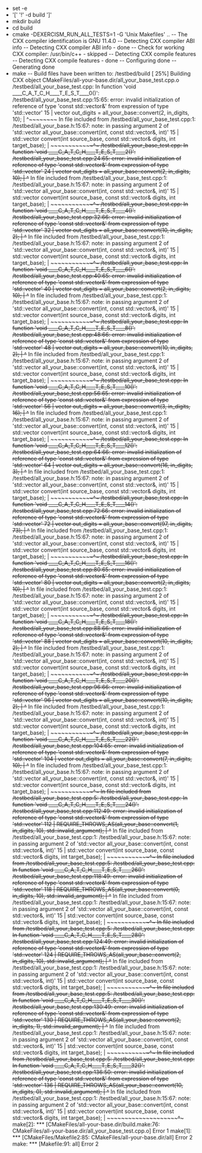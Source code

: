 + set -e
+ '[' '!' -d build ']'
+ mkdir build
+ cd build
+ cmake -DEXERCISM_RUN_ALL_TESTS=1 -G 'Unix Makefiles' ..
-- The CXX compiler identification is GNU 11.4.0
-- Detecting CXX compiler ABI info
-- Detecting CXX compiler ABI info - done
-- Check for working CXX compiler: /usr/bin/c++ - skipped
-- Detecting CXX compile features
-- Detecting CXX compile features - done
-- Configuring done
-- Generating done
+ make
-- Build files have been written to: /testbed/build
[ 25%] Building CXX object CMakeFiles/all-your-base.dir/all_your_base_test.cpp.o
/testbed/all_your_base_test.cpp: In function 'void ____C_A_T_C_H____T_E_S_T____0()':
/testbed/all_your_base_test.cpp:15:65: error: invalid initialization of reference of type 'const std::vector<int>&' from expression of type 'std::vector<unsigned int>'
   15 |     vector<unsigned int> out_digits = all_your_base::convert(2, in_digits, 10);
      |                                                                 ^~~~~~~~~
In file included from /testbed/all_your_base_test.cpp:1:
/testbed/all_your_base.h:15:67: note: in passing argument 2 of 'std::vector<int> all_your_base::convert(int, const std::vector<int>&, int)'
   15 | std::vector<int> convert(int source_base, const std::vector<int>& digits, int target_base);
      |                                           ~~~~~~~~~~~~~~~~~~~~~~~~^~~~~~
/testbed/all_your_base_test.cpp: In function 'void ____C_A_T_C_H____T_E_S_T____2()':
/testbed/all_your_base_test.cpp:24:65: error: invalid initialization of reference of type 'const std::vector<int>&' from expression of type 'std::vector<unsigned int>'
   24 |     vector<unsigned int> out_digits = all_your_base::convert(2, in_digits, 10);
      |                                                                 ^~~~~~~~~
In file included from /testbed/all_your_base_test.cpp:1:
/testbed/all_your_base.h:15:67: note: in passing argument 2 of 'std::vector<int> all_your_base::convert(int, const std::vector<int>&, int)'
   15 | std::vector<int> convert(int source_base, const std::vector<int>& digits, int target_base);
      |                                           ~~~~~~~~~~~~~~~~~~~~~~~~^~~~~~
/testbed/all_your_base_test.cpp: In function 'void ____C_A_T_C_H____T_E_S_T____4()':
/testbed/all_your_base_test.cpp:32:66: error: invalid initialization of reference of type 'const std::vector<int>&' from expression of type 'std::vector<unsigned int>'
   32 |     vector<unsigned int> out_digits = all_your_base::convert(10, in_digits, 2);
      |                                                                  ^~~~~~~~~
In file included from /testbed/all_your_base_test.cpp:1:
/testbed/all_your_base.h:15:67: note: in passing argument 2 of 'std::vector<int> all_your_base::convert(int, const std::vector<int>&, int)'
   15 | std::vector<int> convert(int source_base, const std::vector<int>& digits, int target_base);
      |                                           ~~~~~~~~~~~~~~~~~~~~~~~~^~~~~~
/testbed/all_your_base_test.cpp: In function 'void ____C_A_T_C_H____T_E_S_T____6()':
/testbed/all_your_base_test.cpp:40:65: error: invalid initialization of reference of type 'const std::vector<int>&' from expression of type 'std::vector<unsigned int>'
   40 |     vector<unsigned int> out_digits = all_your_base::convert(2, in_digits, 10);
      |                                                                 ^~~~~~~~~
In file included from /testbed/all_your_base_test.cpp:1:
/testbed/all_your_base.h:15:67: note: in passing argument 2 of 'std::vector<int> all_your_base::convert(int, const std::vector<int>&, int)'
   15 | std::vector<int> convert(int source_base, const std::vector<int>& digits, int target_base);
      |                                           ~~~~~~~~~~~~~~~~~~~~~~~~^~~~~~
/testbed/all_your_base_test.cpp: In function 'void ____C_A_T_C_H____T_E_S_T____8()':
/testbed/all_your_base_test.cpp:48:66: error: invalid initialization of reference of type 'const std::vector<int>&' from expression of type 'std::vector<unsigned int>'
   48 |     vector<unsigned int> out_digits = all_your_base::convert(10, in_digits, 2);
      |                                                                  ^~~~~~~~~
In file included from /testbed/all_your_base_test.cpp:1:
/testbed/all_your_base.h:15:67: note: in passing argument 2 of 'std::vector<int> all_your_base::convert(int, const std::vector<int>&, int)'
   15 | std::vector<int> convert(int source_base, const std::vector<int>& digits, int target_base);
      |                                           ~~~~~~~~~~~~~~~~~~~~~~~~^~~~~~
/testbed/all_your_base_test.cpp: In function 'void ____C_A_T_C_H____T_E_S_T____10()':
/testbed/all_your_base_test.cpp:56:65: error: invalid initialization of reference of type 'const std::vector<int>&' from expression of type 'std::vector<unsigned int>'
   56 |     vector<unsigned int> out_digits = all_your_base::convert(3, in_digits, 16);
      |                                                                 ^~~~~~~~~
In file included from /testbed/all_your_base_test.cpp:1:
/testbed/all_your_base.h:15:67: note: in passing argument 2 of 'std::vector<int> all_your_base::convert(int, const std::vector<int>&, int)'
   15 | std::vector<int> convert(int source_base, const std::vector<int>& digits, int target_base);
      |                                           ~~~~~~~~~~~~~~~~~~~~~~~~^~~~~~
/testbed/all_your_base_test.cpp: In function 'void ____C_A_T_C_H____T_E_S_T____12()':
/testbed/all_your_base_test.cpp:64:66: error: invalid initialization of reference of type 'const std::vector<int>&' from expression of type 'std::vector<unsigned int>'
   64 |     vector<unsigned int> out_digits = all_your_base::convert(16, in_digits, 3);
      |                                                                  ^~~~~~~~~
In file included from /testbed/all_your_base_test.cpp:1:
/testbed/all_your_base.h:15:67: note: in passing argument 2 of 'std::vector<int> all_your_base::convert(int, const std::vector<int>&, int)'
   15 | std::vector<int> convert(int source_base, const std::vector<int>& digits, int target_base);
      |                                           ~~~~~~~~~~~~~~~~~~~~~~~~^~~~~~
/testbed/all_your_base_test.cpp: In function 'void ____C_A_T_C_H____T_E_S_T____14()':
/testbed/all_your_base_test.cpp:72:66: error: invalid initialization of reference of type 'const std::vector<int>&' from expression of type 'std::vector<unsigned int>'
   72 |     vector<unsigned int> out_digits = all_your_base::convert(97, in_digits, 73);
      |                                                                  ^~~~~~~~~
In file included from /testbed/all_your_base_test.cpp:1:
/testbed/all_your_base.h:15:67: note: in passing argument 2 of 'std::vector<int> all_your_base::convert(int, const std::vector<int>&, int)'
   15 | std::vector<int> convert(int source_base, const std::vector<int>& digits, int target_base);
      |                                           ~~~~~~~~~~~~~~~~~~~~~~~~^~~~~~
/testbed/all_your_base_test.cpp: In function 'void ____C_A_T_C_H____T_E_S_T____16()':
/testbed/all_your_base_test.cpp:80:65: error: invalid initialization of reference of type 'const std::vector<int>&' from expression of type 'std::vector<unsigned int>'
   80 |     vector<unsigned int> out_digits = all_your_base::convert(2, in_digits, 10);
      |                                                                 ^~~~~~~~~
In file included from /testbed/all_your_base_test.cpp:1:
/testbed/all_your_base.h:15:67: note: in passing argument 2 of 'std::vector<int> all_your_base::convert(int, const std::vector<int>&, int)'
   15 | std::vector<int> convert(int source_base, const std::vector<int>& digits, int target_base);
      |                                           ~~~~~~~~~~~~~~~~~~~~~~~~^~~~~~
/testbed/all_your_base_test.cpp: In function 'void ____C_A_T_C_H____T_E_S_T____18()':
/testbed/all_your_base_test.cpp:88:66: error: invalid initialization of reference of type 'const std::vector<int>&' from expression of type 'std::vector<unsigned int>'
   88 |     vector<unsigned int> out_digits = all_your_base::convert(10, in_digits, 2);
      |                                                                  ^~~~~~~~~
In file included from /testbed/all_your_base_test.cpp:1:
/testbed/all_your_base.h:15:67: note: in passing argument 2 of 'std::vector<int> all_your_base::convert(int, const std::vector<int>&, int)'
   15 | std::vector<int> convert(int source_base, const std::vector<int>& digits, int target_base);
      |                                           ~~~~~~~~~~~~~~~~~~~~~~~~^~~~~~
/testbed/all_your_base_test.cpp: In function 'void ____C_A_T_C_H____T_E_S_T____20()':
/testbed/all_your_base_test.cpp:96:66: error: invalid initialization of reference of type 'const std::vector<int>&' from expression of type 'std::vector<unsigned int>'
   96 |     vector<unsigned int> out_digits = all_your_base::convert(10, in_digits, 2);
      |                                                                  ^~~~~~~~~
In file included from /testbed/all_your_base_test.cpp:1:
/testbed/all_your_base.h:15:67: note: in passing argument 2 of 'std::vector<int> all_your_base::convert(int, const std::vector<int>&, int)'
   15 | std::vector<int> convert(int source_base, const std::vector<int>& digits, int target_base);
      |                                           ~~~~~~~~~~~~~~~~~~~~~~~~^~~~~~
/testbed/all_your_base_test.cpp: In function 'void ____C_A_T_C_H____T_E_S_T____22()':
/testbed/all_your_base_test.cpp:104:65: error: invalid initialization of reference of type 'const std::vector<int>&' from expression of type 'std::vector<unsigned int>'
  104 |     vector<unsigned int> out_digits = all_your_base::convert(7, in_digits, 10);
      |                                                                 ^~~~~~~~~
In file included from /testbed/all_your_base_test.cpp:1:
/testbed/all_your_base.h:15:67: note: in passing argument 2 of 'std::vector<int> all_your_base::convert(int, const std::vector<int>&, int)'
   15 | std::vector<int> convert(int source_base, const std::vector<int>& digits, int target_base);
      |                                           ~~~~~~~~~~~~~~~~~~~~~~~~^~~~~~
In file included from /testbed/all_your_base_test.cpp:5:
/testbed/all_your_base_test.cpp: In function 'void ____C_A_T_C_H____T_E_S_T____24()':
/testbed/all_your_base_test.cpp:112:49: error: invalid initialization of reference of type 'const std::vector<int>&' from expression of type 'std::vector<unsigned int>'
  112 |     REQUIRE_THROWS_AS(all_your_base::convert(1, in_digits, 10), std::invalid_argument);
      |                                                 ^~~~~~~~~
In file included from /testbed/all_your_base_test.cpp:1:
/testbed/all_your_base.h:15:67: note: in passing argument 2 of 'std::vector<int> all_your_base::convert(int, const std::vector<int>&, int)'
   15 | std::vector<int> convert(int source_base, const std::vector<int>& digits, int target_base);
      |                                           ~~~~~~~~~~~~~~~~~~~~~~~~^~~~~~
In file included from /testbed/all_your_base_test.cpp:5:
/testbed/all_your_base_test.cpp: In function 'void ____C_A_T_C_H____T_E_S_T____26()':
/testbed/all_your_base_test.cpp:118:49: error: invalid initialization of reference of type 'const std::vector<int>&' from expression of type 'std::vector<unsigned int>'
  118 |     REQUIRE_THROWS_AS(all_your_base::convert(0, in_digits, 10), std::invalid_argument);
      |                                                 ^~~~~~~~~
In file included from /testbed/all_your_base_test.cpp:1:
/testbed/all_your_base.h:15:67: note: in passing argument 2 of 'std::vector<int> all_your_base::convert(int, const std::vector<int>&, int)'
   15 | std::vector<int> convert(int source_base, const std::vector<int>& digits, int target_base);
      |                                           ~~~~~~~~~~~~~~~~~~~~~~~~^~~~~~
In file included from /testbed/all_your_base_test.cpp:5:
/testbed/all_your_base_test.cpp: In function 'void ____C_A_T_C_H____T_E_S_T____28()':
/testbed/all_your_base_test.cpp:124:49: error: invalid initialization of reference of type 'const std::vector<int>&' from expression of type 'std::vector<unsigned int>'
  124 |     REQUIRE_THROWS_AS(all_your_base::convert(2, in_digits, 10), std::invalid_argument);
      |                                                 ^~~~~~~~~
In file included from /testbed/all_your_base_test.cpp:1:
/testbed/all_your_base.h:15:67: note: in passing argument 2 of 'std::vector<int> all_your_base::convert(int, const std::vector<int>&, int)'
   15 | std::vector<int> convert(int source_base, const std::vector<int>& digits, int target_base);
      |                                           ~~~~~~~~~~~~~~~~~~~~~~~~^~~~~~
In file included from /testbed/all_your_base_test.cpp:5:
/testbed/all_your_base_test.cpp: In function 'void ____C_A_T_C_H____T_E_S_T____30()':
/testbed/all_your_base_test.cpp:130:49: error: invalid initialization of reference of type 'const std::vector<int>&' from expression of type 'std::vector<unsigned int>'
  130 |     REQUIRE_THROWS_AS(all_your_base::convert(2, in_digits, 1), std::invalid_argument);
      |                                                 ^~~~~~~~~
In file included from /testbed/all_your_base_test.cpp:1:
/testbed/all_your_base.h:15:67: note: in passing argument 2 of 'std::vector<int> all_your_base::convert(int, const std::vector<int>&, int)'
   15 | std::vector<int> convert(int source_base, const std::vector<int>& digits, int target_base);
      |                                           ~~~~~~~~~~~~~~~~~~~~~~~~^~~~~~
In file included from /testbed/all_your_base_test.cpp:5:
/testbed/all_your_base_test.cpp: In function 'void ____C_A_T_C_H____T_E_S_T____32()':
/testbed/all_your_base_test.cpp:136:50: error: invalid initialization of reference of type 'const std::vector<int>&' from expression of type 'std::vector<unsigned int>'
  136 |     REQUIRE_THROWS_AS(all_your_base::convert(10, in_digits, 0), std::invalid_argument);
      |                                                  ^~~~~~~~~
In file included from /testbed/all_your_base_test.cpp:1:
/testbed/all_your_base.h:15:67: note: in passing argument 2 of 'std::vector<int> all_your_base::convert(int, const std::vector<int>&, int)'
   15 | std::vector<int> convert(int source_base, const std::vector<int>& digits, int target_base);
      |                                           ~~~~~~~~~~~~~~~~~~~~~~~~^~~~~~
make[2]: *** [CMakeFiles/all-your-base.dir/build.make:76: CMakeFiles/all-your-base.dir/all_your_base_test.cpp.o] Error 1
make[1]: *** [CMakeFiles/Makefile2:85: CMakeFiles/all-your-base.dir/all] Error 2
make: *** [Makefile:91: all] Error 2
